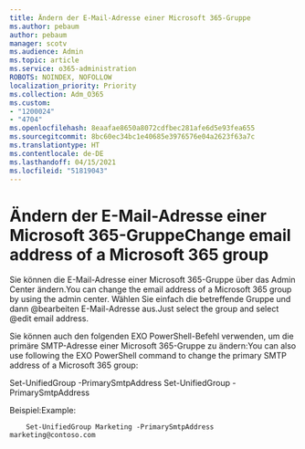 ```yaml
---
title: Ändern der E-Mail-Adresse einer Microsoft 365-Gruppe
ms.author: pebaum
author: pebaum
manager: scotv
ms.audience: Admin
ms.topic: article
ms.service: o365-administration
ROBOTS: NOINDEX, NOFOLLOW
localization_priority: Priority
ms.collection: Adm_O365
ms.custom:
- "1200024"
- "4704"
ms.openlocfilehash: 8eaafae8650a8072cdfbec281afe6d5e93fea655
ms.sourcegitcommit: 8bc60ec34bc1e40685e3976576e04a2623f63a7c
ms.translationtype: HT
ms.contentlocale: de-DE
ms.lasthandoff: 04/15/2021
ms.locfileid: "51819043"
---
```

# <a name="change-email-address-of-a-microsoft-365-group"></a><span data-ttu-id="3b711-102">Ändern der E-Mail-Adresse einer Microsoft 365-Gruppe</span><span class="sxs-lookup"><span data-stu-id="3b711-102">Change email address of a Microsoft 365 group</span></span>

<span data-ttu-id="3b711-103">Sie können die E-Mail-Adresse einer Microsoft 365-Gruppe über das Admin Center ändern.</span><span class="sxs-lookup"><span data-stu-id="3b711-103">You can change the email address of a Microsoft 365 group by using the admin center.</span></span> <span data-ttu-id="3b711-104">Wählen Sie einfach die betreffende Gruppe und dann @bearbeiten E-Mail-Adresse aus.</span><span class="sxs-lookup"><span data-stu-id="3b711-104">Just select the group and select @edit email address.</span></span>

<span data-ttu-id="3b711-105">Sie können auch den folgenden EXO PowerShell-Befehl verwenden, um die primäre SMTP-Adresse einer Microsoft 365-Gruppe zu ändern:</span><span class="sxs-lookup"><span data-stu-id="3b711-105">You can also use following the EXO PowerShell command to change the primary SMTP address of a Microsoft 365 group:</span></span>

<span data-ttu-id="3b711-106">Set-UnifiedGroup <Group Name> -PrimarySmtpAddress <new SMTP Address></span><span class="sxs-lookup"><span data-stu-id="3b711-106">Set-UnifiedGroup <Group Name> -PrimarySmtpAddress <new SMTP Address></span></span>

<span data-ttu-id="3b711-107">Beispiel:</span><span class="sxs-lookup"><span data-stu-id="3b711-107">Example:</span></span>

```
    Set-UnifiedGroup Marketing -PrimarySmtpAddress marketing@contoso.com
```
